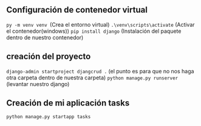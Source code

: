 ## Configuración de contenedor virtual
```py -m venv venv ```(Crea el entorno virtual)
```.\venv\scripts\activate``` (Activar el contenedor(windows))
```pip install django``` (Instalación del paquete dentro de nuestro contenedor)

## creación del proyecto
 ```django-admin startproject djangcrud .``` (el punto es para que no nos haga otra carpeta dentro de nuestra carpeta)
 ```python manage.py runserver``` (levantar nuestro django)

 ## Creación de mi aplicación tasks
 ``` python manage.py startapp tasks ```